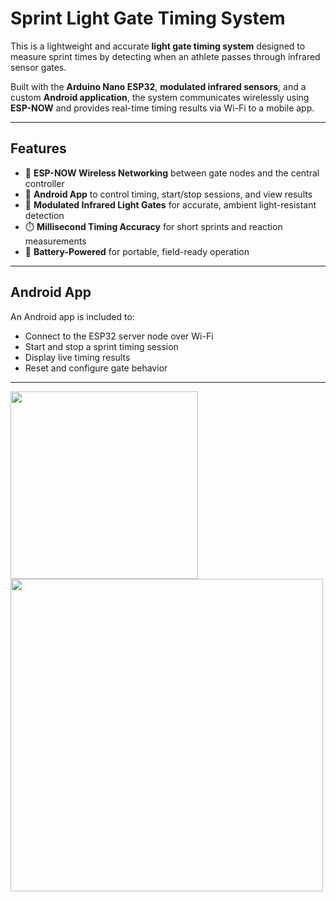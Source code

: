 # Sprint Light Gate Timing System

This is a lightweight and accurate **light gate timing system** designed to measure sprint times by detecting when an athlete passes through infrared sensor gates.

Built with the **Arduino Nano ESP32**, **modulated infrared sensors**, and a custom **Android application**, the system communicates wirelessly using **ESP-NOW** and provides real-time timing results via Wi-Fi to a mobile app.

---

## Features

- 📡 **ESP-NOW Wireless Networking** between gate nodes and the central controller
- 📲 **Android App** to control timing, start/stop sessions, and view results
- 🔦 **Modulated Infrared Light Gates** for accurate, ambient light-resistant detection
- ⏱️ **Millisecond Timing Accuracy** for short sprints and reaction measurements
- 🔋 **Battery-Powered** for portable, field-ready operation

---

## Android App

An Android app is included to:

- Connect to the ESP32 server node over Wi-Fi
- Start and stop a sprint timing session
- Display live timing results
- Reset and configure gate behavior
---

<img src="https://github.com/user-attachments/assets/765a1288-913e-44d9-bb80-24fb6ce1e2b9" width="300"/>

<img src="https://raw.githubusercontent.com/epurola/SpeedLab/main/15378-1.jpg" width="500"/>

